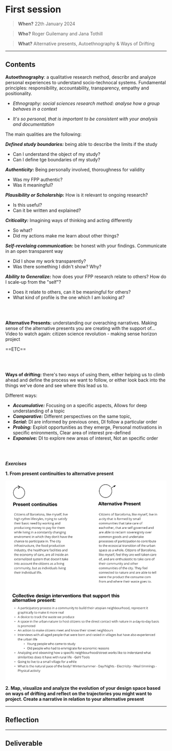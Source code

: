 # **First session**

> **When?** 22th January 2024

> **Who?** Roger Guilemany and Jana Tothill

> **What?** Alternative presents, Autoethnography & Ways of Drifting

_________________________
## **Contents**

**Autoethnography**: a qualitative research method, describr and analyze personal experiences to understand socio-technocal systems. Fundamental principles: responsibility, accountability, transparency, empathy and positionality.
	
- _Ethnography: social sciences research method: analyse how a group behaves in a context_

- _It's so personal, that is important to be consistent with your analysis and documentation_

The main qualities are the following:

**_Defined study boundaries:_** being able to describe the limits if the study

- Can I understand the object of my study?
- Can I define tge boundaries of my study?

**_Authenticity:_** Being personally involved, thoroughness for validity

- Was my FPP authentic?
- Was it meaningful?

**_Plausibility or Scholarship:_** How is it relevant to ongoing research?

- Is this useful? 
- Can it be written and explained?

**_Criticality:_** Imagining ways of thinking and acting differently

- So what?
- Did my actions make me learn about other things?

**_Self-revelaing communication:_** be honest with your findings. Communicate in an open transparent way

- Did I show my work transparently?
- Was there something I didn't show? Why?
    
**_Ability to Generalize:_** how does your FPP research relate to others? How do I scale-up from the "self"?

- Does it relate to others, can it be meaningful for others? 
- What kind of profile is the one which I am looking at?

<br></br>

**Alternative Presents:** understanding our overaching narratives. Making sense of the alternative presents you are creating with the support of...
Video to watch again: citizen science revolution - making sense horizon project

==ETC==

<br></br>

**Ways of drifting:** there's two ways of using them, either helping us to climb ahead and define the process we want to follow, or either look back into the things we've done and see where this lead us to.

Different ways:

- **_Accumulative:_** Focusing on a specific aspects, Allows for deep understanding of a topic
- **_Comparative:_** Different perspectives on the same topic,
- **_Serial:_** DI are informed by previous ones, DI follow a particular order
- **_Probing:_** Exploit opportunities as they emerge, Personal motivations in specific enironments, Clear area of interest pre-defined
- **_Expansive:_** DI to explore new areas of interest, Not an specific order

<br></br>

**_Exercises_**

**1. From present continuities to alternative present**

![](../images/Design%20Studio2/Design%20Process.jpg)


**2. Map, visualize and analyze the evolution of your design space based on ways of drifting and reflect on the trajectories you might want to project. Create a narrative in relation to your alternative present**


______________________________
## **Reflection**

__________________
## **Deliverable**
